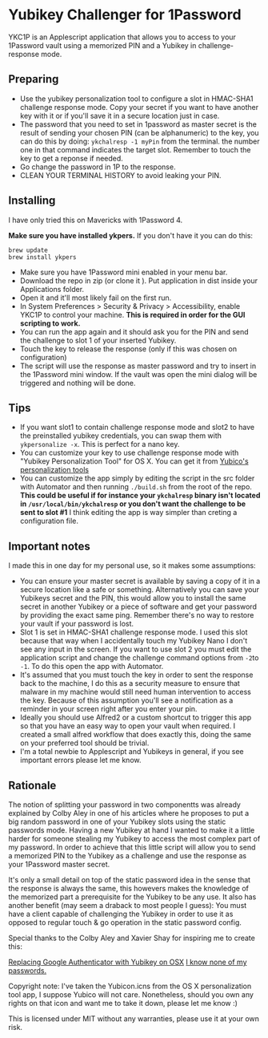 Yubikey Challenger for 1Password
================================

YKC1P is an Applescript application that allows you to access to your 1Password vault using a memorized PIN and a Yubikey in challenge-response mode.

## Preparing

* Use the yubikey personalization tool to configure a slot in HMAC-SHA1 challenge response mode. Copy your secret if you want to have another key with it or if you'll save it in a secure location just in case.
* The password that you need to set in 1password as master secret is the result of sending your chosen PIN (can be alphanumeric) to the key, you can do this by doing: `ykchalresp -1 myPin` from the terminal. the number one in that command indicates the target slot. Remember to touch the key to get a reponse if needed.
* Go change the password in 1P to the response.
* CLEAN YOUR TERMINAL HISTORY to avoid leaking your PIN.

## Installing

I have only tried this on Mavericks with 1Password 4.

__Make sure you have installed ykpers.__ If you don't have it you can do this:

```
brew update
brew install ykpers
```

* Make sure you have 1Password mini enabled in your menu bar.
* Download the repo in zip (or clone it ). Put application in dist inside your Applications folder.
* Open it and it'll most likely fail on the first run.
* In System Preferences > Security & Privacy > Accessibility, enable YKC1P to control your machine. __This is required in order for the GUI scripting to work.__
* You can run the app again and it should ask you for the PIN and send the challenge to slot 1 of your inserted Yubikey.
* Touch the key to release the response (only if this was chosen on configuration)
* The script will use the response as master password and try to insert in the 1Password mini window. If the vault was open the mini dialog will be triggered and nothing will be done.

## Tips

* If you want slot1 to contain challenge response mode and slot2 to have the preinstalled yubikey credentials, you can swap them with `ykpersonalize -x`. This is perfect for a nano key.
* You can customize your key to use challenge response mode with "Yubikey Personalization Tool" for OS X. You can get it from [Yubico's personalization tools](http://www.yubico.com/products/services-software/personalization-tools/use/)
* You can customize the app simply by editing the script  in the src folder with Automator and then running `./build.sh` from the root of the repo. __This could be useful if for instance your `ykchalresp` binary isn't located in `/usr/local/bin/ykchalresp` or you don't want the challenge to be sent to slot #1__ I think editing the app is way simpler than creting a configuration file.

## Important notes

I made this in one day for my personal use, so it makes some assumptions:

* You can ensure your master secret is available by saving a copy of it in a secure location like a safe or something. Alternatively you can save your Yubikeys secret and the PIN, this would allow you to install the same secret in another Yubikey or a piece of software and get your password by providing the exact same ping. Remember there's no way to restore your vault if your password is lost.
* Slot 1 is set in HMAC-SHA1 challenge response mode. I used this slot because that way when I accidentally touch my Yubikey Nano I don't see any input in the screen. If you want to use slot 2 you must edit the application script and change the challenge command options from `-2`to `-1`. To do this open the app with Automator.
* It's assumed that you must touch the key in order to sent the response back to the machine, I do this as a security measure to ensure that malware in my machine would still need human intervention to access the key. Because of this assumption you'll see a notification as a reminder in your screen right after you enter your pin.
* Ideally you should use Alfred2 or a custom shortcut to trigger this app so that you have an easy way to open your vault when required. I created a small alfred workflow that does exactly this, doing the same on your preferred tool should be trivial.
* I'm a total newbie to Applescript and Yubikeys in general, if you see important errors please let me know.


## Rationale

The notion of splitting your password in two componentts was already explained by Colby Aley in one of his articles where he proposes to put a big random password in one of your Yubikey slots using the static passwords mode. Having a new Yubikey at hand I wanted to make it a little harder for someone stealing my Yubikey to access the most complex part of my password. In order to achieve that this little script will allow you to send a memorized PIN to the Yubikey as a challenge and use the response as your 1Password master secret.

It's only a small detail on top of the static password idea in the sense that the response is always the same, this howevers makes the knowledge of the memorized part a prerequisite for the Yubikey to be any use. It also has another benefit (may seem a draback to most people I guess): You must have a client capable of challenging the Yubikey in order to use it as opposed to regular touch & go operation in the static password config.

Special thanks to the Colby Aley and Xavier Shay for inspiring me to create this:

[Replacing Google Authenticator with Yubikey on OSX](http://corner.squareup.com/2013/05/replacing-google-authenticator-with-yubikey-on-osx.html)
[I know none of my passwords.](http://aley.me/passwords)

Copyright note: I've taken the Yubicon.icns from the OS X personalization tool app, I suppose Yubico will not care. Nonetheless, should you own any rights on that icon and want me to take it down, please let me know :)

This is licensed under MIT without any warranties, please use it at your own risk.